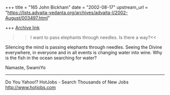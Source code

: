 +++
title = "165 John Bickham"
date = "2002-08-17"
upstream_url = "https://lists.advaita-vedanta.org/archives/advaita-l/2002-August/003497.html"

+++
[Archive link](https://lists.advaita-vedanta.org/archives/advaita-l/2002-August/003497.html)

>>I want to pass elephants through needles. Is there a
way?<<

Silencing the mind is passing elephants through
needles.  Seeing the Divine everywhere, in everyone
and in all events is changing water into wine.  Why is
the fish in the ocean searching for water?

Namaste, SwamiYo

__________________________________________________
Do You Yahoo!?
HotJobs - Search Thousands of New Jobs
http://www.hotjobs.com


